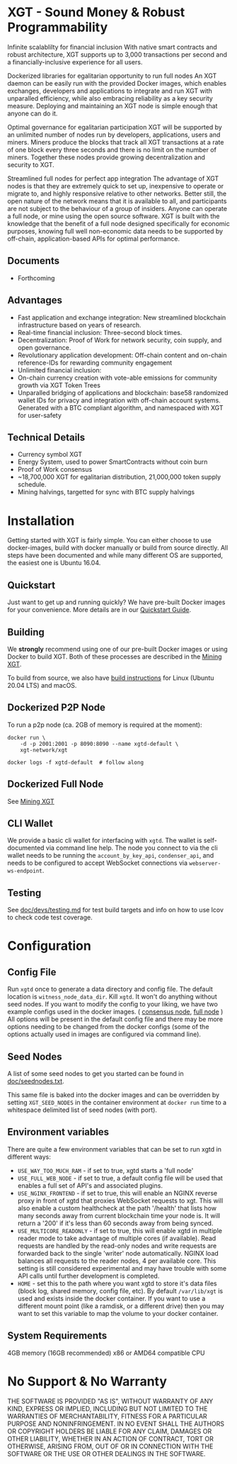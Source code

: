 # XGT - Sound Money & Robust Programmability

Infinite scalablilty for financial inclusion With native smart contracts and robust architecture, XGT supports up to 3,000 transactions per second and a financially-inclusive experience for all users.

Dockerized libraries for egalitarian opportunity to run full nodes An XGT daemon can be easily run with the provided Docker images, which enables exchanges, developers and applications to integrate and run XGT with unparalled efficiency, while also embracing reliability as a key security measure. Deploying and maintaining an XGT node is simple enough that anyone can do it.

Optimal governance for egalitarian participation XGT will be supported by an unlimited number of nodes run by developers, applications, users and miners. Miners produce the blocks that track all XGT transactions at a rate of one block every three seconds and there is no limit on the number of miners. Together these nodes provide growing decentralization and security to XGT.

Streamlined full nodes for perfect app integration The advantage of XGT nodes is that they are extremely quick to set up, inexpensive to operate or migrate to, and highly responsive relative to other networks. Better still, the open nature of the network means that it is available to all, and participants are not subject to the behaviour of a group of insiders. Anyone can operate a full node, or mine using the open source software. XGT is built with the knowledge that the benefit of a full node designed specifically for economic purposes, knowing full well non-economic data needs to be supported by off-chain, application-based APIs for optimal performance.



## Documents

* Forthcoming

## Advantages

* Fast application and exchange integration: New streamlined blockchain infrastructure based on years of research.
* Real-time financial inclusion: Three-second block times.
* Decentralization: Proof of Work for network security, coin supply, and open governance.
* Revolutionary application development: Off-chain content and on-chain reference-IDs for rewarding community engagement
* Unlimited financial inclusion:
* On-chain currency creation with vote-able emissions for community growth via XGT Token Trees
* Unparalled bridging of applications and blockchain: base58 randomized wallet IDs for privacy and integration with off-chain account systems. Generated with a BTC compliant algorithm, and namespaced with XGT for user-safety

## Technical Details

* Currency symbol XGT
* Energy System, used to power SmartContracts without coin burn
* Proof of Work consensus
* ~18,700,000 XGT for egalitarian distribution, 21,000,000 token supply schedule.
* Mining halvings, targetted for sync with BTC supply halvings

# Installation

Getting started with XGT is fairly simple. You can either choose to use docker-images, build with docker manually or build from source directly. All steps have been documented and while many different OS are supported, the easiest one is Ubuntu 16.04.

## Quickstart

Just want to get up and running quickly? We have pre-built Docker images for your convenience. More details are in our [Quickstart Guide](https://github.com/xgt-network/xgt/blob/master/doc/exchangequickstart.md).

## Building

We **strongly** recommend using one of our pre-built Docker images or using Docker to build XGT. Both of these processes are described in the [Mining XGT](https://github.com/xgt-network/xgt/wiki/Mining-XGT).

To build from source, we also have [build instructions](https://github.com/xgt-network/xgt/wiki/Compiling-XGT) for Linux (Ubuntu 20.04 LTS) and macOS.

## Dockerized P2P Node

To run a p2p node (ca. 2GB of memory is required at the moment):

    docker run \
        -d -p 2001:2001 -p 8090:8090 --name xgtd-default \
        xgt-network/xgt

    docker logs -f xgtd-default  # follow along

## Dockerized Full Node

See [Mining XGT](https://github.com/xgt-network/xgt/wiki/Mining-XGT)

## CLI Wallet

We provide a basic cli wallet for interfacing with `xgtd`. The wallet is self-documented via command line help. The node you connect to via the cli wallet needs to be running the `account_by_key_api`, `condenser_api`, and needs to be configured to accept WebSocket connections via `webserver-ws-endpoint`.

## Testing

See [doc/devs/testing.md](doc/devs/testing.md) for test build targets and info
on how to use lcov to check code test coverage.

# Configuration

## Config File

Run `xgtd` once to generate a data directory and config file. The default location is `witness_node_data_dir`. Kill `xgtd`. It won't do anything without seed nodes. If you want to modify the config to your liking, we have two example configs used in the docker images. ( [consensus node](contrib/config-for-docker.ini), [full node](contrib/fullnode.config.ini) ) All options will be present in the default config file and there may be more options needing to be changed from the docker configs (some of the options actually used in images are configured via command line).

## Seed Nodes

A list of some seed nodes to get you started can be found in
[doc/seednodes.txt](doc/seednodes.txt).

This same file is baked into the docker images and can be overridden by
setting `XGT_SEED_NODES` in the container environment at `docker run`
time to a whitespace delimited list of seed nodes (with port).

## Environment variables

There are quite a few environment variables that can be set to run xgtd in different ways:

* `USE_WAY_TOO_MUCH_RAM` - if set to true, xgtd starts a 'full node'
* `USE_FULL_WEB_NODE` - if set to true, a default config file will be used that enables a full set of API's and associated plugins.
* `USE_NGINX_FRONTEND` - if set to true, this will enable an NGINX reverse proxy in front of xgtd that proxies WebSocket requests to xgt. This will also enable a custom healthcheck at the path '/health' that lists how many seconds away from current blockchain time your node is. It will return a '200' if it's less than 60 seconds away from being synced.
* `USE_MULTICORE_READONLY` - if set to true, this will enable xgtd in multiple reader mode to take advantage of multiple cores (if available). Read requests are handled by the read-only nodes and write requests are forwarded back to the single 'writer' node automatically. NGINX load balances all requests to the reader nodes, 4 per available core. This setting is still considered experimental and may have trouble with some API calls until further development is completed.
* `HOME` - set this to the path where you want xgtd to store it's data files (block log, shared memory, config file, etc). By default `/var/lib/xgt` is used and exists inside the docker container. If you want to use a different mount point (like a ramdisk, or a different drive) then you may want to set this variable to map the volume to your docker container.

## System Requirements

4GB memory (16GB recommended)
x86 or AMD64 compatible CPU

# No Support & No Warranty

THE SOFTWARE IS PROVIDED "AS IS", WITHOUT WARRANTY OF ANY KIND, EXPRESS OR
IMPLIED, INCLUDING BUT NOT LIMITED TO THE WARRANTIES OF MERCHANTABILITY,
FITNESS FOR A PARTICULAR PURPOSE AND NONINFRINGEMENT. IN NO EVENT SHALL THE
AUTHORS OR COPYRIGHT HOLDERS BE LIABLE FOR ANY CLAIM, DAMAGES OR OTHER
LIABILITY, WHETHER IN AN ACTION OF CONTRACT, TORT OR OTHERWISE, ARISING
FROM, OUT OF OR IN CONNECTION WITH THE SOFTWARE OR THE USE OR OTHER DEALINGS
IN THE SOFTWARE.
